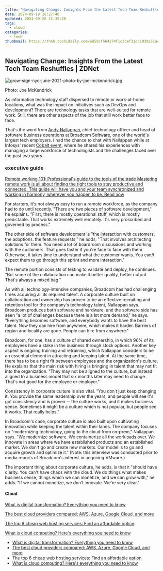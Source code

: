 ```yaml
---
title: "Navigating Change: Insights From the Latest Tech Team Reshuffles | ZDNet"
date: 2024-09-19 16:27:46
updated: 2024-09-20 11:35:20
tags:
  - cloud
categories:
  - tech
thumbnail: https://thmb.techidaily.com/ed59cfb64274f1c3cef31ec193da51a46dc4b1758c31b372bba92f57a24379da.jpg
---
```


## Navigating Change: Insights From the Latest Tech Team Reshuffles | ZDNet

![grow-sign-nyc-june-2021-photo-by-joe-mckendrick.jpg](https://www.zdnet.com/a/img/resize/0186d5e67f768c73ebaf154a8312319451b07fd0/2022/05/25/ac223442-276e-4e1d-8b60-d32274ae3aec/grow-sign-nyc-june-2021-photo-by-joe-mckendrick.jpg?auto=webp&width=1280)

Photo: Joe McKendrick

As information technology staff dispersed to remote or work-at-home locations, what was the impact on initiatives such as DevOps and development? There are technology tasks that are well-suited for remote work. Still, there are other aspects of the job that still work better face to face. 

That's the word from [Andy Nallappan](https://www.linkedin.com/in/nallappan/), chief technology officer and head of software business operations at Broadcom Software, one of the world's largest tech employers. I had the chance to chat with Nallappan while at Infosys' recent [Cobalt event](https://www.infosys.com/infosys-cobalt-world-tour-nyc.html), where he shared his experiences with managing a large workforce of technologists and the challenges faced over the past two years. 

### executive guide

[Remote working 101: Professional's guide to the tools of the trade Mastering remote work is all about finding the right tools to stay productive and connected. This guide will have you and your team synchronized and working in harmony, wherever you happen to be.  Read now](https://www.zdnet.com/article/remote-working-101-professionals-guide-to-the-tools-of-the-trade/)

For starters, it's not always easy to run a remote workforce, as the company had to do until recently. "There are two pieces of software development," he explains. "First, there is mostly operational stuff, which is mostly predictable. That works extremely well remotely. It's very proscribed and governed by process." 

The other side of software development is "the interaction with customers, the adoptions. the feature requests," he adds, "That involves architecting solutions for them. You need a lot of boardroom discussions and working with the customers. That goes faster if you're face to face with them. Otherwise, it takes time to understand what the customer wants. You can/t expect them to go through this sprint and more interaction."

The remote portion consists of testing to validate and deploy, he continues. "But some of the collaboration can make it better quality, better output. That's always a mixed bag."

As with all technology-intensive companies, Broadcom has had challenging times acquiring all its required talent. A corporate culture built on collaboration and ownership has proven to be an effective recruiting and retention tool for the company's technology talent, Nallappan says. Broadcom produces both software and hardware, and the software side has seen "a lot of challenges because there is a lot more demand," he says. "Everything becomes software, and everybody wants to have the best talent. Now they can hire from anywhere, which makes it harder. Barriers of region and locality are gone. People can hire from anywhere."

Broadcom, for one, has a culture of shared ownership, in which 96% of its employees have a stake in the business through stock options. Another key aspect is ongoing training and retraining, which Nallappan considers to be an essential element in attracting and keeping talent. At the same time, there has to be a right fit between employees and the organization's culture. He explains that the main risk with hiring is bringing in talent that may not fit into the organization. "They may not be aligned to the culture, but instead aligned to a business model that six months later may need to change. That's not good for the employee or employer."

Consistency in corporate culture is also vital. "You don't just keep changing it. You provide the same leadership over the years, and people will see it's got consistency and is proven -- the culture works, and it makes business sense. Sometimes it might be a culture which is not popular, but people see it works. That really helps."

In Broadcom's case, corporate culture is also built upon cultivating innovation while keeping the talent within their lanes. The company focuses on "modernizing technology, going to the cloud from on-prem," Nallappan says. "We modernize software. We containerize all the workloads over. We innovate in areas where we have established products and an established market. We don't go and create new markets. Our model is to go and acquire growth and optimize it." (Note: this interview was conducted prior to media reports of Broadcom's interest in acquiring VMware.) 

The important thing about corporate culture, he adds, is that it "should have clarity. You can't have chaos with the cloud. We do things what makes business sense, things which we can monetize, and we can grow with," he adds. "If we cannot monetize, we don't innovate. We're very clear." 

#### Cloud

[​What is digital transformation? Everything you need to know](https://www.zdnet.com/article/what-is-digital-transformation-everything-you-need-to-know-about-how-technology-is-reshaping/ "​What is digital transformation? Everything you need to know")

[The best cloud providers compared: AWS, Azure, Google Cloud, and more](https://www.zdnet.com/article/the-top-cloud-providers-of-2021-aws-microsoft-azure-google-cloud-hybrid-saas/ "The best cloud providers compared: AWS, Azure, Google Cloud, and more")

[The top 6 cheap web hosting services: Find an affordable option](https://www.zdnet.com/article/best-cheap-web-hosting/ "The top 6 cheap web hosting services: Find an affordable option")

[What is cloud computing? Here's everything you need to know](https://www.zdnet.com/article/what-is-cloud-computing-everything-you-need-to-know-about-the-cloud/ "What is cloud computing? Here's everything you need to know")

* [​What is digital transformation? Everything you need to know](https://www.zdnet.com/article/what-is-digital-transformation-everything-you-need-to-know-about-how-technology-is-reshaping/ "​What is digital transformation? Everything you need to know")
* [The best cloud providers compared: AWS, Azure, Google Cloud, and more](https://www.zdnet.com/article/the-top-cloud-providers-of-2021-aws-microsoft-azure-google-cloud-hybrid-saas/ "The best cloud providers compared: AWS, Azure, Google Cloud, and more")
* [The top 6 cheap web hosting services: Find an affordable option](https://www.zdnet.com/article/best-cheap-web-hosting/ "The top 6 cheap web hosting services: Find an affordable option")
* [What is cloud computing? Here's everything you need to know](https://www.zdnet.com/article/what-is-cloud-computing-everything-you-need-to-know-about-the-cloud/ "What is cloud computing? Here's everything you need to know")

<ins class="adsbygoogle"
     style="display:block"
     data-ad-format="autorelaxed"
     data-ad-client="ca-pub-7571918770474297"
     data-ad-slot="1223367746"></ins>



<ins class="adsbygoogle"
     style="display:block"
     data-ad-client="ca-pub-7571918770474297"
     data-ad-slot="8358498916"
     data-ad-format="auto"
     data-full-width-responsive="true"></ins>
